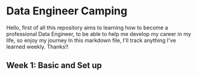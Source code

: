 # Data Engineer Camping

Hello, first of all this repository aims to learning how to become a professional Data Engineer, 
to be able to help me develop my career in my life, so enjoy my journey
In this markdown file, I'll track anything I've learned weekly. Thanks!!

## Week 1: Basic and Set up

